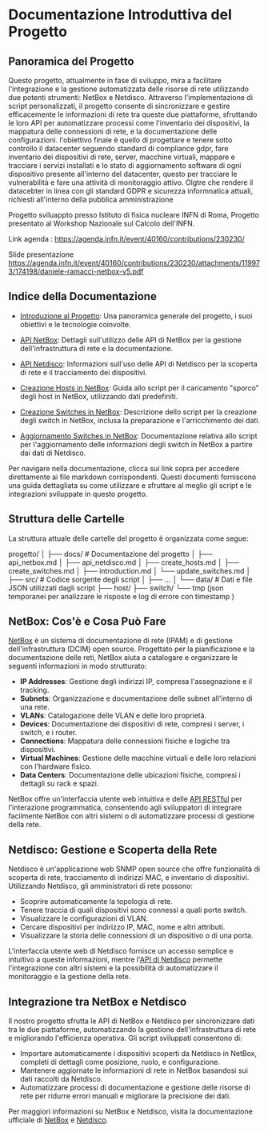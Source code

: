 
# Documentazione Introduttiva del Progetto

## Panoramica del Progetto

Questo progetto, attualmente in fase di sviluppo, mira a facilitare l'integrazione e la gestione automatizzata delle risorse di rete utilizzando due potenti strumenti: NetBox e Netdisco. Attraverso l'implementazione di script personalizzati, il progetto consente di sincronizzare e gestire efficacemente le informazioni di rete tra queste due piattaforme, sfruttando le loro API per automatizzare processi come l'inventario dei dispositivi, la mappatura delle connessioni di rete, e la documentazione delle configurazioni. l'obiettivo finale è quello di progettare e tenere sotto controllo il datacenter seguendo standard di compliance gdpr, fare inventario dei dispositivi di rete, server, macchine virtuali, mappare e tracciare i servizi installati e lo stato di aggiornamento software di ogni dispositivo presente all'interno del datacenter, questo per tracciare le vulnerabilità e fare una attività di monitoraggio attivo. Olgtre che rendere il datacebter in linea con gli standard GDPR e sicurezza informnatica attuali, richiesti all'interno della pubblica amministrazione 

Progetto sviluappto presso Istituto di fisica nucleare INFN di Roma, Progetto presentato al Workshop Nazionale sul Calcolo dell'INFN. 

Link agenda : https://agenda.infn.it/event/40160/contributions/230230/

Slide presentazione https://agenda.infn.it/event/40160/contributions/230230/attachments/119973/174198/daniele-ramacci-netbox-v5.pdf


## Indice della Documentazione

- [Introduzione al Progetto]([docs/introduction.md](https://github.com/DanieleRamacci/netbox-netdisco-network-mapper-pubblic/blob/main/docs/introduction.md)): Una panoramica generale del progetto, i suoi obiettivi e le tecnologie coinvolte.

- [API NetBox]([docs/api_netbox.md](https://github.com/DanieleRamacci/netbox-netdisco-network-mapper-pubblic/blob/main/docs/api_netbox.md)): Dettagli sull'utilizzo delle API di NetBox per la gestione dell'infrastruttura di rete e la documentazione.

- [API Netdisco]([docs/api_netdisco.md](https://github.com/DanieleRamacci/netbox-netdisco-network-mapper-pubblic/blob/main/docs/api_netdisco.md)): Informazioni sull'uso delle API di Netdisco per la scoperta di rete e il tracciamento dei dispositivi.

- [Creazione Hosts in NetBox]([docs/create_hosts.md](https://github.com/DanieleRamacci/netbox-netdisco-network-mapper-pubblic/blob/main/docs/create_hosts.md)): Guida allo script per il caricamento "sporco" degli host in NetBox, utilizzando dati predefiniti.

- [Creazione Switches in NetBox]([docs/create_switches.md](https://github.com/DanieleRamacci/netbox-netdisco-network-mapper-pubblic/blob/main/docs/create_switches.md)): Descrizione dello script per la creazione degli switch in NetBox, inclusa la preparazione e l'arricchimento dei dati.

- [Aggiornamento Switches in NetBox]([docs/update_switches.md](https://github.com/DanieleRamacci/netbox-netdisco-network-mapper-pubblic/blob/main/docs/update_switches.md)): Documentazione relativa allo script per l'aggiornamento delle informazioni degli switch in NetBox a partire dai dati di Netdisco.

Per navigare nella documentazione, clicca sui link sopra per accedere direttamente ai file markdown corrispondenti. Questi documenti forniscono una guida dettagliata su come utilizzare e sfruttare al meglio gli script e le integrazioni sviluppate in questo progetto.

## Struttura delle Cartelle

La struttura attuale delle cartelle del progetto è organizzata come segue:

progetto/
│
├── docs/ # Documentazione del progetto
│ ├── api_netbox.md
│ ├── api_netdisco.md
│ ├── create_hosts.md
│ ├── create_switches.md
│ ├── introduction.md
│ └── update_switches.md
│
├── src/ # Codice sorgente degli script
│ ├── ...
│
└── data/ # Dati e file JSON utilizzati dagli script
├── host/
├── switch/
└── tmp (json temporanei per analizzare le risposte e log di errore con timestamp )

## NetBox: Cos'è e Cosa Può Fare

[NetBox](https://demo.netbox.dev/static/docs/) è un sistema di documentazione di rete (IPAM) e di gestione dell'infrastruttura (DCIM) open source. Progettato per la pianificazione e la documentazione delle reti, NetBox aiuta a catalogare e organizzare le seguenti informazioni in modo strutturato:

- **IP Addresses**: Gestione degli indirizzi IP, compresa l'assegnazione e il tracking.
- **Subnets**: Organizzazione e documentazione delle subnet all'interno di una rete.
- **VLANs**: Catalogazione delle VLAN e delle loro proprietà.
- **Devices**: Documentazione dei dispositivi di rete, compresi i server, i switch, e i router.
- **Connections**: Mappatura delle connessioni fisiche e logiche tra dispositivi.
- **Virtual Machines**: Gestione delle macchine virtuali e delle loro relazioni con l'hardware fisico.
- **Data Centers**: Documentazione delle ubicazioni fisiche, compresi i dettagli su rack e spazi.

NetBox offre un'interfaccia utente web intuitiva e delle [API RESTful]() per l'interazione programmatica, consentendo agli sviluppatori di integrare facilmente NetBox con altri sistemi o di automatizzare processi di gestione della rete.

## Netdisco: Gestione e Scoperta della Rete

Netdisco è un'applicazione web SNMP open source che offre funzionalità di scoperta di rete, tracciamento di indirizzi MAC, e inventario di dispositivi. Utilizzando Netdisco, gli amministratori di rete possono:

- Scoprire automaticamente la topologia di rete.
- Tenere traccia di quali dispositivi sono connessi a quali porte switch.
- Visualizzare le configurazioni di VLAN.
- Cercare dispositivi per indirizzo IP, MAC, nome e altri attributi.
- Visualizzare la storia delle connessioni di un dispositivo o di una porta.

L'interfaccia utente web di Netdisco fornisce un accesso semplice e intuitivo a queste informazioni, mentre l'[API di Netdisco]() permette l'integrazione con altri sistemi e la possibilità di automatizzare il monitoraggio e la gestione della rete.

## Integrazione tra NetBox e Netdisco

Il nostro progetto sfrutta le API di NetBox e Netdisco per sincronizzare dati tra le due piattaforme, automatizzando la gestione dell'infrastruttura di rete e migliorando l'efficienza operativa. Gli script sviluppati consentono di:

- Importare automaticamente i dispositivi scoperti da Netdisco in NetBox, completi di dettagli come posizione, ruolo, e configurazione.
- Mantenere aggiornate le informazioni di rete in NetBox basandosi sui dati raccolti da Netdisco.
- Automatizzare processi di documentazione e gestione delle risorse di rete per ridurre errori manuali e migliorare la precisione dei dati.

Per maggiori informazioni su NetBox e Netdisco, visita la documentazione ufficiale di [NetBox](https://demo.netbox.dev/static/docs/) e [Netdisco](http://t2-netdisco.roma1.infn.it:5000/swagger-ui/).

